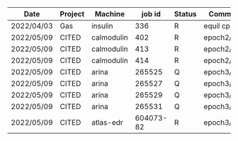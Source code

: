 |    Date    |   Project   |   Machine  |  job id  |  Status  |    Comment    |
| ---------- | ----------- | ---------- | -------- | -------- | ------------- |
| 2022/04/03 |    Gas      |   insulin  |    336   |     R    |   equil cp    |
| 2022/05/09 |   CITED     | calmodulin |    402   |     R    |  epoch2/run2  |
| 2022/05/09 |   CITED     | calmodulin |    413   |     R    |  epoch2/run3  |
| 2022/05/09 |   CITED     | calmodulin |    414   |     R    |  epoch2/run4  |
| 2022/05/09 |   CITED     |    arina   |  265525  |     Q    |  epoch3/run6  |
| 2022/05/09 |   CITED     |    arina   |  265527  |     Q    |  epoch3/run7  |
| 2022/05/09 |   CITED     |    arina   |  265529  |     Q    |  epoch3/run8  |
| 2022/05/09 |   CITED     |    arina   |  265531  |     Q    |  epoch3/run9  |
| 2022/05/09 |   CITED     | atlas-edr  | 604073-82|     R    |  epoch3/runs  |
                                        
